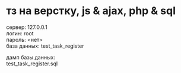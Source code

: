 # тз на верстку, js & ajax, php & sql
сервер: 127.0.0.1  
логин: root  
пароль: <нет>  
база данных: test_task_register    

дамп базы данных:  
test_task_register.sql
